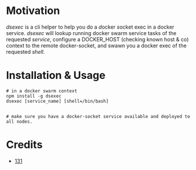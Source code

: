 # Motivation

*dsexec* is a cli helper to help you do a *d*ocker *s*ocket exec in a docker service.
*dsexec* will lookup running docker swarm service tasks of the requested *service*, configure a DOCKER_HOST (checking known host & co) context to the remote docker-socket, and swawn you a docker exec of the requested *shell*.



# Installation & Usage
```
# in a docker swarm context
npm install -g dsexec
dsexec [service_name] [shell=/bin/bash]


# make sure you have a docker-socket service available and deployed to all nodes.
```



# Credits
* [131](https://github.com/131)
